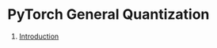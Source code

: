PyTorch General Quantization
========================================

1. [Introduction](#introduction)
